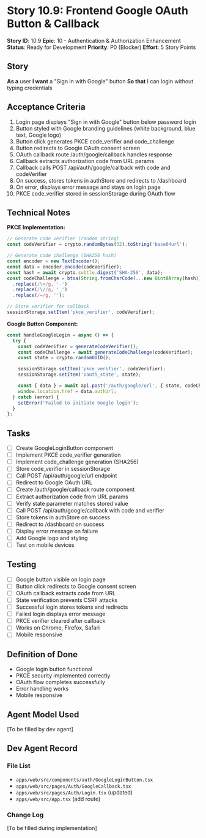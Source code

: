 # Story 10.9: Frontend Google OAuth Button & Callback

**Story ID**: 10.9
**Epic**: 10 - Authentication & Authorization Enhancement
**Status**: Ready for Development
**Priority**: P0 (Blocker)
**Effort**: 5 Story Points

## Story
**As a** user
**I want** a "Sign in with Google" button
**So that** I can login without typing credentials

## Acceptance Criteria
1. Login page displays "Sign in with Google" button below password login
2. Button styled with Google branding guidelines (white background, blue text, Google logo)
3. Button click generates PKCE code_verifier and code_challenge
4. Button redirects to Google OAuth consent screen
5. OAuth callback route /auth/google/callback handles response
6. Callback extracts authorization code from URL params
7. Callback calls POST /api/auth/google/callback with code and codeVerifier
8. On success, stores tokens in authStore and redirects to /dashboard
9. On error, displays error message and stays on login page
10. PKCE code_verifier stored in sessionStorage during OAuth flow

## Technical Notes
**PKCE Implementation:**
```typescript
// Generate code verifier (random string)
const codeVerifier = crypto.randomBytes(32).toString('base64url');

// Generate code challenge (SHA256 hash)
const encoder = new TextEncoder();
const data = encoder.encode(codeVerifier);
const hash = await crypto.subtle.digest('SHA-256', data);
const codeChallenge = btoa(String.fromCharCode(...new Uint8Array(hash)))
  .replace(/\+/g, '-')
  .replace(/\//g, '_')
  .replace(/=/g, '');

// Store verifier for callback
sessionStorage.setItem('pkce_verifier', codeVerifier);
```

**Google Button Component:**
```typescript
const handleGoogleLogin = async () => {
  try {
    const codeVerifier = generateCodeVerifier();
    const codeChallenge = await generateCodeChallenge(codeVerifier);
    const state = crypto.randomUUID();

    sessionStorage.setItem('pkce_verifier', codeVerifier);
    sessionStorage.setItem('oauth_state', state);

    const { data } = await api.post('/auth/google/url', { state, codeChallenge });
    window.location.href = data.authUrl;
  } catch (error) {
    setError('Failed to initiate Google login');
  }
};
```

## Tasks
- [ ] Create GoogleLoginButton component
- [ ] Implement PKCE code_verifier generation
- [ ] Implement code_challenge generation (SHA256)
- [ ] Store code_verifier in sessionStorage
- [ ] Call POST /api/auth/google/url endpoint
- [ ] Redirect to Google OAuth URL
- [ ] Create /auth/google/callback route component
- [ ] Extract authorization code from URL params
- [ ] Verify state parameter matches stored value
- [ ] Call POST /api/auth/google/callback with code and verifier
- [ ] Store tokens in authStore on success
- [ ] Redirect to /dashboard on success
- [ ] Display error message on failure
- [ ] Add Google logo and styling
- [ ] Test on mobile devices

## Testing
- [ ] Google button visible on login page
- [ ] Button click redirects to Google consent screen
- [ ] OAuth callback extracts code from URL
- [ ] State verification prevents CSRF attacks
- [ ] Successful login stores tokens and redirects
- [ ] Failed login displays error message
- [ ] PKCE verifier cleared after callback
- [ ] Works on Chrome, Firefox, Safari
- [ ] Mobile responsive

## Definition of Done
- Google login button functional
- PKCE security implemented correctly
- OAuth flow completes successfully
- Error handling works
- Mobile responsive

## Agent Model Used
[To be filled by dev agent]

## Dev Agent Record

### File List
- `apps/web/src/components/auth/GoogleLoginButton.tsx`
- `apps/web/src/pages/Auth/GoogleCallback.tsx`
- `apps/web/src/pages/Auth/Login.tsx` (updated)
- `apps/web/src/App.tsx` (add route)

### Change Log
[To be filled during implementation]
